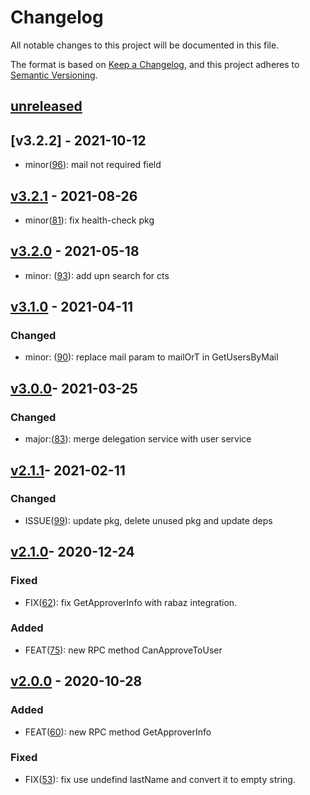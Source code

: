 # Changelog

All notable changes to this project will be documented in this file.

The format is based on [Keep a Changelog](https://keepachangelog.com/en/1.0.0/),
and this project adheres to [Semantic Versioning](https://semver.org/spec/v2.0.0.html).

## [unreleased]

## [v3.2.2] - 2021-10-12

- minor([96](https://github.com/meateam/user-service/pull/96)): mail not required field

## [v3.2.1] - 2021-08-26

- minor([81](https://github.com/meateam/user-service/issues/81)): fix health-check pkg

## [v3.2.0] - 2021-05-18

- minor: ([93](https://github.com/meateam/user-service/pull/93)): add upn search for cts

## [v3.1.0] - 2021-04-11

### Changed

- minor: ([90](https://github.com/meateam/user-service/pull/90)): replace mail param to mailOrT in GetUsersByMail

## [v3.0.0]- 2021-03-25

### Changed

- major:([83](https://github.com/meateam/user-service/issues/83)): merge delegation service with user service

## [v2.1.1]- 2021-02-11

### Changed

- ISSUE([99](https://github.com/meateam/drive-project/issues/99)): update pkg, delete unused pkg and update deps

## [v2.1.0]- 2020-12-24

### Fixed

- FIX([62](https://github.com/meateam/user-service/pull/62)): fix GetApproverInfo with rabaz integration.

### Added

- FEAT([75](https://github.com/meateam/user-service/pull/62)): new RPC method CanApproveToUser

## [v2.0.0] - 2020-10-28

### Added

- FEAT([60](https://github.com/meateam/user-service/pull/60)): new RPC method GetApproverInfo

### Fixed

- FIX([53](https://github.com/meateam/user-service/pull/53)): fix use undefind lastName and convert it to empty string.

[unreleased]: https://github.com/meateam/user-service/compare/master...develop
[v2.0.0]: https://github.com/meateam/user-service/compare/v1.3...v2.0.0
[v2.1.0]: https://github.com/meateam/user-service/compare/v2.0.0...v2.1.0
[v2.1.1]: https://github.com/meateam/user-service/compare/v2.1.0...v2.1.1
[v3.0.0]: https://github.com/meateam/user-service/compare/v2.1.1...v3.0.0
[v3.1.0]: https://github.com/meateam/user-service/compare/v3.0.0...v3.1.0
[v3.2.0]: https://github.com/meateam/user-service/compare/v3.1.0...v3.2.0
[v3.2.1]: https://github.com/meateam/user-service/compare/v3.2.0...v3.2.1
